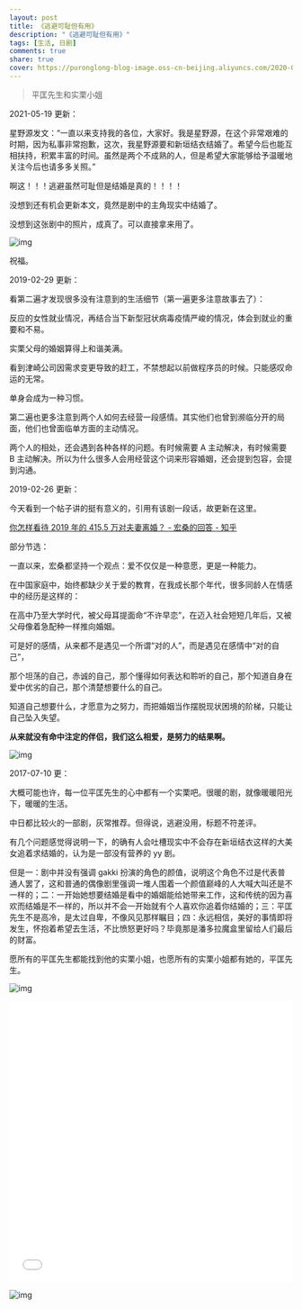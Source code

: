 ```yaml
---
layout: post
title: 《逃避可耻但有用》
description: "《逃避可耻但有用》"
tags: [生活, 日剧]
comments: true
share: true
cover: https://puronglong-blog-image.oss-cn-beijing.aliyuncs.com/2020-02-26-150116.jpg
---
```


> 平匡先生和实栗小姐

<!-- more -->

2021-05-19 更新：

星野源发文：“一直以来支持我的各位，大家好。我是星野源，在这个非常艰难的时期，因为私事非常抱歉，这次，我星野源要和新垣结衣结婚了。希望今后也能互相扶持，积累丰富的时间。虽然是两个不成熟的人，但是希望大家能够给予温暖地关注今后也请多多关照。”

啊这！！！逃避虽然可耻但是结婚是真的！！！！

没想到还有机会更新本文，竟然是剧中的主角现实中结婚了。

没想到这张剧中的照片，成真了。可以直接拿来用了。

![img](https://puronglong-blog-image.oss-cn-beijing.aliyuncs.com/2021-05-19-110147.jpg)

祝福。

2019-02-29 更新：

看第二遍才发现很多没有注意到的生活细节（第一遍更多注意故事去了）：

反应的女性就业情况，再结合当下新型冠状病毒疫情严峻的情况，体会到就业的重要和不易。

实栗父母的婚姻算得上和谐美满。

看到津崎公司因需求变更导致的赶工，不禁想起以前做程序员的时候。只能感叹命运的无常。

单身会成为一种习惯。

第二遍也更多注意到两个人如何去经营一段感情。其实他们也曾到濒临分开的局面，他们也曾面临单方面的主动情况。

两个人的相处，还会遇到各种各样的问题。有时候需要 A 主动解决，有时候需要 B 主动解决。所以为什么很多人会用经营这个词来形容婚姻，还会提到包容，会提到沟通。

2019-02-26 更新：

今天看到一个帖子讲的挺有意义的，引用有该剧一段话，故更新在这里。

[你怎样看待 2019 年的 415.5 万对夫妻离婚？ - 宏桑的回答 - 知乎](https://www.zhihu.com/question/367014037/answer/1032586742)

部分节选：

一直以来，宏桑都坚持一个观点：爱不仅仅是一种意愿，更是一种能力。

在中国家庭中，始终都缺少关于爱的教育，在我成长那个年代，很多同龄人在情感中的经历是这样的：

在高中乃至大学时代，被父母耳提面命“不许早恋”，在迈入社会短短几年后，又被父母像着急配种一样推向婚姻。

可是好的感情，从来都不是遇见一个所谓“对的人”，而是遇见在感情中“对的自己”，

那个坦荡的自己，赤诚的自己，那个懂得如何表达和聆听的自己，那个知道自身在爱中优劣的自己，那个清楚想要什么的自己。

知道自己想要什么，才愿意为之努力，而把婚姻当作摆脱现状困境的阶梯，只能让自己坠入失望。

**从来就没有命中注定的伴侣，我们这么相爱，是努力的结果啊。**

![img](https://puronglong-blog-image.oss-cn-beijing.aliyuncs.com/2020-02-26-152001.jpg)

2017-07-10 更：

大概可能也许，每一位平匡先生的心中都有一个实栗吧。很暖的剧，就像暖暖阳光下，暖暖的生活。

中日都比较火的一部剧，灰常推荐。但得说，逃避没用，标题不符差评。

有几个问题感觉得说明一下，的确有人会吐槽现实中不会存在新垣结衣这样的大美女追着求结婚的，认为是一部没有营养的 yy 剧。

但是一：剧中并没有强调 gakki 扮演的角色的颜值，说明这个角色不过是代表普通人罢了，这和普通的偶像剧里强调一堆人围着一个颜值巅峰的人大喊大叫还是不一样的；二：一开始她想要结婚是看中的婚姻能给她带来工作，这和传统的因为喜欢而结婚是不一样的，所以并不会一开始就有个人喜欢你追着你结婚的；三：平匡先生不是高冷，是太过自卑，不像风见那样瞩目；四：永远相信，美好的事情即将发生，怀抱着希望去生活，不比愤怒更好吗？毕竟那是潘多拉魔盒里留给人们最后的财富。

愿所有的平匡先生都能找到他的实栗小姐，也愿所有的实栗小姐都有她的，平匡先生。

![img](https://puronglong-blog-image.oss-cn-beijing.aliyuncs.com/2020-02-26-153327.jpg)

<iframe src="//player.bilibili.com/player.html?aid=84489129&cid=144506925&page=1&high_quality=1&danmaku=0" scrolling="no" border="0" frameborder="no" framespacing="0" allowfullscreen="true"
width="100%" height="500"></iframe>

![img](https://puronglong-blog-image.oss-cn-beijing.aliyuncs.com/2020-03-07-Snip20170726_1.png)
